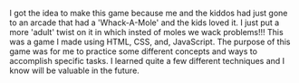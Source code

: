 I got the idea to make this game because me and the kiddos had just gone to an arcade that had a 'Whack-A-Mole' and the kids loved it. I just put a more 'adult' twist on it in which insted of moles we wack problems!!!
This was a game I made using HTML, CSS, and, JavaScript. The purpose of this game was for me to practice some different concepts and ways to accomplish specific tasks. I learned quite a few different techniques and I know 
will be valuable in the future.
